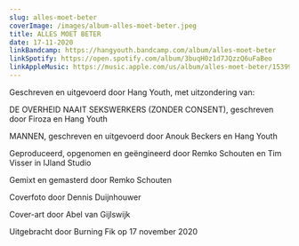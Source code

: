 ```yaml
---
slug: alles-moet-beter
coverImage: /images/album-alles-moet-beter.jpeg
title: ALLES MOET BETER
date: 17-11-2020
linkBandcamp: https://hangyouth.bandcamp.com/album/alles-moet-beter
linkSpotify: https://open.spotify.com/album/3buqH0z1d7JQzzQ6uFaBeo
linkAppleMusic: https://music.apple.com/us/album/alles-moet-beter/1539901390
---
```


Geschreven en uitgevoerd door Hang Youth, met uitzondering van:

DE OVERHEID NAAIT SEKSWERKERS (ZONDER CONSENT), geschreven door Firoza en Hang Youth

MANNEN, geschreven en uitgevoerd door Anouk Beckers en Hang Youth

Geproduceerd, opgenomen en geëngineerd door Remko Schouten en Tim Visser in IJland Studio

Gemixt en gemasterd door Remko Schouten

Coverfoto door Dennis Duijnhouwer

Cover-art door Abel van Gijlswijk

Uitgebracht door Burning Fik op 17 november 2020

